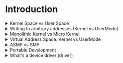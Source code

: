 # Introduction


<details>
<summary>Kernel Space vs User Space</summary>

* Kernel space is reserved to the kernel and It cannot be accessed
from the user space (in x86 it is enforced by the hardware - segment selector).


* User space is a range of memory reserved for a single process
it can be accessed from the kernel directly. One example for this usage is the kernel filling a buffer given from usermode as part of a syscall.
</details>

<details>
<summary>Writing to arbitrary addresses (Kernel vs UserMode)</summary>

* The data will be written. It may lead to a system crash
further down the line but writing to memory from kernel context
is permissable

* The cpu will try to write to the memory. In usermode the memory space has different permissions such as read, write and execute. If the data was written to an area without write permission a page fault will trigger an interrupt which the kernel will handle.
</details>

<details>
<summary>Monolithic Kernel vs Micro Kernel</summary>

* In a monolithic kernel all of the system related logic (drivers, scheduler, filesystem, networking etc.) is located in kernel space. User mode application can access get services from the kernel using syscalls

* In a micro kernel much of the system's logic is transferred to usermode. This design makes much of the kernel's different parts protected from each other as they execute in user space. Only essential parts stay in kernel space such as the scheduler, ipc etc.
</details>

<details>
<summary>Virtual Address Space: Kernel vs UserMode</summary>
In typical implementations the kernel resides in the top of the virtual memory whilst the user mode at the bottom.

>The kernel has its own stack!
</details>

<details>
<summary>ASMP vs SMP</summary>

* ASMP uses only one CPU core for the kernel and the rest of usermode. This design of course is not very scalable.
* SMP uses all cores for kernel and usermode logic. This design is more scalable but much harder to implement because a lot of race conditions need to be avoided using synchronization primitives.
</details>

<details>
<summary>Portable Development</summary>
In order to write portable code the amount of cpu specific code
should be minimized. In the linux kernel this is done in the "arch" directory.
</details>

<details>
<summary>What's a device driver (driver)</summary>
A driver is a program that runs in kernel mode. Its purpose is to communicate with a physical device and export services for the kernel or usermode applications to use this device as intended.
</details>